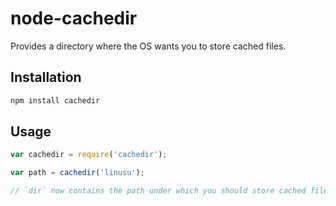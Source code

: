 # node-cachedir

Provides a directory where the OS wants you to store cached files.

## Installation

```sh
npm install cachedir
```

## Usage

```javascript
var cachedir = require('cachedir');

var path = cachedir('linusu');

// `dir` now contains the path under which you should store cached files
```
